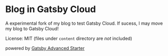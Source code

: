 # Blog in Gatsby Cloud

A experimental fork of my blog to test Gatsby Cloud. If sucess, I may move my blog to Gatsby Cloud!

License: MIT (files under `content` directory are *not* included)

powered by [Gatsby Advanced Starter](https://github.com/Vagr9K/gatsby-advanced-starter)